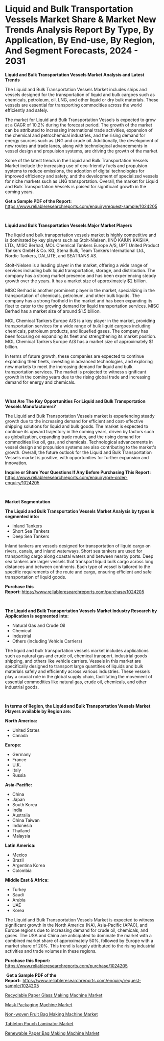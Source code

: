 <p><h1>Liquid and Bulk Transportation Vessels Market Share & Market New Trends Analysis Report By Type, By Application, By End-use, By Region, And Segment Forecasts, 2024 - 2031</h1></p><p><strong>Liquid and Bulk Transportation Vessels Market Analysis and Latest Trends</strong></p>
<p><p>The Liquid and Bulk Transportation Vessels Market includes ships and vessels designed for the transportation of liquid and bulk cargoes such as chemicals, petroleum, oil, LNG, and other liquid or dry bulk materials. These vessels are essential for transporting commodities across the world efficiently and safely.</p><p>The market for Liquid and Bulk Transportation Vessels is expected to grow at a CAGR of 10.2% during the forecast period. The growth of the market can be attributed to increasing international trade activities, expansion of the chemical and petrochemical industries, and the rising demand for energy sources such as LNG and crude oil. Additionally, the development of new routes and trade lanes, along with technological advancements in vessel design and propulsion systems, are driving the growth of the market.</p><p>Some of the latest trends in the Liquid and Bulk Transportation Vessels Market include the increasing use of eco-friendly fuels and propulsion systems to reduce emissions, the adoption of digital technologies for improved efficiency and safety, and the development of specialized vessels for niche markets such as LNG transportation. Overall, the market for Liquid and Bulk Transportation Vessels is poised for significant growth in the coming years.</p></p>
<p><strong>Get a Sample PDF of the Report:&nbsp;</strong> <a href="https://www.reliableresearchreports.com/enquiry/request-sample/1024205">https://www.reliableresearchreports.com/enquiry/request-sample/1024205</a></p>
<p>&nbsp;</p>
<p><strong>Liquid and Bulk Transportation Vessels Major Market Players</strong></p>
<p><p>The liquid and bulk transportation vessels market is highly competitive and is dominated by key players such as Stolt-Nielsen, IINO KAIUN KAISHA, LTD., MISC Berhad, MOL Chemical Tankers Europe A/S, UPT United Product Tankers GmbH & Co. KG, Stena Bulk, Team Tankers International Ltd., Nordic Tankers, DAL/JTE, and SEATRANS AS.</p><p>Stolt-Nielsen is a leading player in the market, offering a wide range of services including bulk liquid transportation, storage, and distribution. The company has a strong market presence and has been experiencing steady growth over the years. It has a market size of approximately $2 billion.</p><p>MISC Berhad is another prominent player in the market, specializing in the transportation of chemicals, petroleum, and other bulk liquids. The company has a strong foothold in the market and has been expanding its fleet to cater to the growing demand for liquid transportation services. MISC Berhad has a market size of around $1.5 billion.</p><p>MOL Chemical Tankers Europe A/S is a key player in the market, providing transportation services for a wide range of bulk liquid cargoes including chemicals, petroleum products, and liquefied gases. The company has been focusing on expanding its fleet and strengthening its market position. MOL Chemical Tankers Europe A/S has a market size of approximately $1 billion.</p><p>In terms of future growth, these companies are expected to continue expanding their fleets, investing in advanced technologies, and exploring new markets to meet the increasing demand for liquid and bulk transportation services. The market is projected to witness significant growth in the coming years due to the rising global trade and increasing demand for energy and chemicals.</p></p>
<p>&nbsp;</p>
<p><strong>What Are The Key Opportunities For Liquid and Bulk Transportation Vessels Manufacturers?</strong></p>
<p><p>The Liquid and Bulk Transportation Vessels market is experiencing steady growth due to the increasing demand for efficient and cost-effective shipping solutions for liquid and bulk goods. The market is expected to continue its upward trajectory in the coming years, driven by factors such as globalization, expanding trade routes, and the rising demand for commodities like oil, gas, and chemicals. Technological advancements in vessel design and propulsion systems are also contributing to the market's growth. Overall, the future outlook for the Liquid and Bulk Transportation Vessels market is positive, with opportunities for further expansion and innovation.</p></p>
<p><strong>Inquire or Share Your Questions If Any Before Purchasing This Report:</strong> <a href="https://www.reliableresearchreports.com/enquiry/pre-order-enquiry/1024205">https://www.reliableresearchreports.com/enquiry/pre-order-enquiry/1024205</a></p>
<p>&nbsp;</p>
<p><strong>Market Segmentation</strong></p>
<p><strong>The Liquid and Bulk Transportation Vessels Market Analysis by types is segmented into:</strong></p>
<p><ul><li>Inland Tankers</li><li>Short Sea Tankers</li><li>Deep Sea Tankers</li></ul></p>
<p><p>Inland tankers are vessels designed for transportation of liquid cargo on rivers, canals, and inland waterways. Short sea tankers are used for transporting cargo along coastal waters and between nearby ports. Deep sea tankers are larger vessels that transport liquid bulk cargo across long distances and between continents. Each type of vessel is tailored to the specific requirements of the route and cargo, ensuring efficient and safe transportation of liquid goods.</p></p>
<p><strong>Purchase this Report:&nbsp;</strong><a href="https://www.reliableresearchreports.com/purchase/1024205">https://www.reliableresearchreports.com/purchase/1024205</a></p>
<p>&nbsp;</p>
<p><strong>The Liquid and Bulk Transportation Vessels Market Industry Research by Application is segmented into:</strong></p>
<p><ul><li>Natural Gas and Crude Oil</li><li>Chemical</li><li>Industrial</li><li>Others (including Vehicle Carriers)</li></ul></p>
<p><p>The liquid and bulk transportation vessels market includes applications such as natural gas and crude oil, chemical transport, industrial goods shipping, and others like vehicle carriers. Vessels in this market are specifically designed to transport large quantities of liquids and bulk materials safely and efficiently across various industries. These vessels play a crucial role in the global supply chain, facilitating the movement of essential commodities like natural gas, crude oil, chemicals, and other industrial goods.</p></p>
<p>&nbsp;</p>
<p><strong>In terms of Region, the Liquid and Bulk Transportation Vessels Market Players available by Region are:</strong></p>
<p>
    <p> <strong> North America: </strong>
        <ul>
            <li>United States</li>
            <li>Canada</li>
        </ul>
        </p> 
    <p> <strong> Europe: </strong>
        <ul>
            <li>Germany</li>
            <li>France</li>
            <li>U.K.</li>
            <li>Italy</li>
            <li>Russia</li>
        </ul>
        </p> 
    <p> <strong> Asia-Pacific: </strong>
        <ul>
            <li>China</li>
            <li>Japan</li>
            <li>South Korea</li>
            <li>India</li>
            <li>Australia</li>
            <li>China Taiwan</li>
            <li>Indonesia</li>
            <li>Thailand</li>
            <li>Malaysia</li>
        </ul>
        </p> 
    <p> <strong> Latin America: </strong>
        <ul>
            <li>Mexico</li>
            <li>Brazil</li>
            <li>Argentina Korea</li>
            <li>Colombia</li>
        </ul>
        </p> 
    <p> <strong> Middle East & Africa: </strong>
        <ul>
            <li>Turkey</li>
            <li>Saudi</li>
            <li>Arabia</li>
            <li>UAE</li>
            <li>Korea</li>
        </ul>
    </p>
    </p>
<p><p>The Liquid and Bulk Transportation Vessels Market is expected to witness significant growth in the North America (NA), Asia-Pacific (APAC), and Europe regions due to increasing demand for crude oil, chemicals, and gases. The USA and China are anticipated to dominate the market with a combined market share of approximately 50%, followed by Europe with a market share of 20%. This trend is largely attributed to the rising industrial activities and trade volumes in these regions.</p></p>
<p><strong>Purchase this Report: </strong><a href="https://www.reliableresearchreports.com/purchase/1024205">https://www.reliableresearchreports.com/purchase/1024205</a></p>
<p>&nbsp;<strong>Get a Sample PDF of the Report:&nbsp;&nbsp;</strong><a href="https://www.reliableresearchreports.com/enquiry/request-sample/1024205">https://www.reliableresearchreports.com/enquiry/request-sample/1024205</a></p>
<p><strong></strong></p>
<p><p><a href="https://medium.com/@geovanyjast76845/recyclable-paper-glass-making-machine-market-size-and-market-trends-complete-industry-overview-3260b302dedb">Recyclable Paper Glass Making Machine Market</a></p><p><a href="https://medium.com/@geovanyjast76845/mask-packaging-machine-market-size-and-market-trends-complete-industry-overview-2024-to-2031-bdf6ad0055f3">Mask Packaging Machine Market</a></p><p><a href="https://medium.com/@geovanyjast76845/non-woven-fruit-bag-making-machine-market-exploring-market-share-market-trends-and-future-growth-8cee6bbd6f20">Non-woven Fruit Bag Making Machine Market</a></p><p><a href="https://medium.com/@geovanyjast76845/tabletop-pouch-laminator-market-size-reveals-the-best-marketing-channels-in-global-industry-85fd0f726f25">Tabletop Pouch Laminator Market</a></p><p><a href="https://medium.com/@geovanyjast76845/renewable-paper-bag-making-machine-market-report-reveals-the-latest-trends-and-growth-opportunities-1136302c933d">Renewable Paper Bag Making Machine Market</a></p></p>